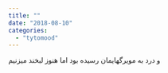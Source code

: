 ```yaml
---
title: ""
date: "2018-08-10"
categories: 
  - "tytomood"
---
```


و درد به مویرگهایمان رسیده بود اما هنوز لبخند میزنیم
